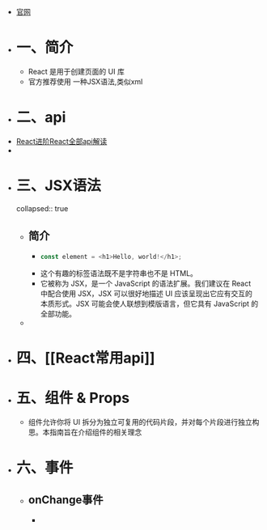 - [官网](https://react.docschina.org/)
- # 一、简介
	- React 是用于创建页面的 UI 库
	- 官方推荐使用 一种JSX语法,类似xml
- # 二、api
- [React进阶React全部api解读](https://blog.csdn.net/weixin_43484007/article/details/124391509)
-
- # 三、JSX语法
  collapsed:: true
	- ## 简介
		- ```js
		  const element = <h1>Hello, world!</h1>;
		  ```
		- 这个有趣的标签语法既不是字符串也不是 HTML。
		- 它被称为 JSX，是一个 JavaScript 的语法扩展。我们建议在 React 中配合使用 JSX，JSX 可以很好地描述 UI 应该呈现出它应有交互的本质形式。JSX 可能会使人联想到模版语言，但它具有 JavaScript 的全部功能。
	-
- # 四、[[React常用api]]
- # 五、组件 & Props
	- 组件允许你将 UI 拆分为独立可复用的代码片段，并对每个片段进行独立构思。本指南旨在介绍组件的相关理念
- # 六、事件
	- ## onChange事件
		-